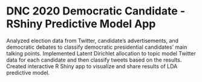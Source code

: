 # DNC 2020 Democratic Candidate - RShiny Predictive Model App

Analyzed election data from Twitter, candidate’s advertisements, and democratic debates to classify democratic presidential candidates’ main talking points. 
Implemented Latent Dirichlet allocation to topic model Twitter data for each candidate and then classify tweets based on the results. 
Created interactive R Shiny app to visualize and share results of LDA predictive model.
